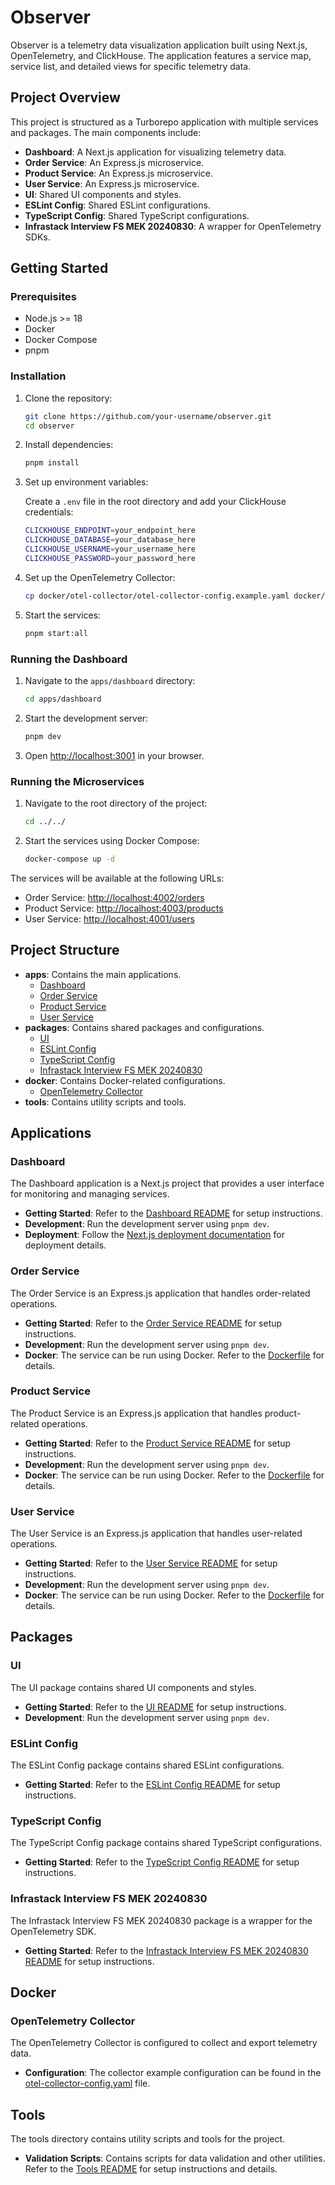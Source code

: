 # Observer

Observer is a telemetry data visualization application built using Next.js, OpenTelemetry, and ClickHouse. The application features a service map, service list, and detailed views for specific telemetry data.

## Project Overview

This project is structured as a Turborepo application with multiple services and packages. The main components include:

- **Dashboard**: A Next.js application for visualizing telemetry data.
- **Order Service**: An Express.js microservice.
- **Product Service**: An Express.js microservice.
- **User Service**: An Express.js microservice.
- **UI**: Shared UI components and styles.
- **ESLint Config**: Shared ESLint configurations.
- **TypeScript Config**: Shared TypeScript configurations.
- **Infrastack Interview FS MEK 20240830**: A wrapper for OpenTelemetry SDKs.

## Getting Started

### Prerequisites

- Node.js >= 18
- Docker
- Docker Compose
- pnpm

### Installation

1. Clone the repository:

   ```bash
   git clone https://github.com/your-username/observer.git
   cd observer
   ```

2. Install dependencies:

   ```bash
   pnpm install
   ```

3. Set up environment variables:

   Create a `.env` file in the root directory and add your ClickHouse credentials:

   ```bash
   CLICKHOUSE_ENDPOINT=your_endpoint_here
   CLICKHOUSE_DATABASE=your_database_here
   CLICKHOUSE_USERNAME=your_username_here
   CLICKHOUSE_PASSWORD=your_password_here
   ```

4. Set up the OpenTelemetry Collector:

   ```bash
   cp docker/otel-collector/otel-collector-config.example.yaml docker/otel-collector/otel-collector-config.yaml
   ```

5. Start the services:

   ```bash
   pnpm start:all
   ```

### Running the Dashboard

1. Navigate to the `apps/dashboard` directory:

   ```bash
   cd apps/dashboard
   ```

2. Start the development server:

   ```bash
   pnpm dev
   ```

3. Open [http://localhost:3001](http://localhost:3001) in your browser.

### Running the Microservices

1. Navigate to the root directory of the project:

   ```bash
   cd ../../
   ```

2. Start the services using Docker Compose:

   ```bash
   docker-compose up -d
   ```

The services will be available at the following URLs:

- Order Service: [http://localhost:4002/orders](http://localhost:4002/orders)
- Product Service: [http://localhost:4003/products](http://localhost:4003/products)
- User Service: [http://localhost:4001/users](http://localhost:4001/users)

## Project Structure

- **apps**: Contains the main applications.
  - [Dashboard](#dashboard)
  - [Order Service](#order-service)
  - [Product Service](#product-service)
  - [User Service](#user-service)
- **packages**: Contains shared packages and configurations.
  - [UI](#ui)
  - [ESLint Config](#eslint-config)
  - [TypeScript Config](#typescript-config)
  - [Infrastack Interview FS MEK 20240830](#infrastack-interview-fs-mek-20240830)
- **docker**: Contains Docker-related configurations.
  - [OpenTelemetry Collector](#opentelemetry-collector)
- **tools**: Contains utility scripts and tools.

## Applications

### Dashboard

The Dashboard application is a Next.js project that provides a user interface for monitoring and managing services.

- **Getting Started**: Refer to the [Dashboard README](apps/dashboard/README.md) for setup instructions.
- **Development**: Run the development server using `pnpm dev`.
- **Deployment**: Follow the [Next.js deployment documentation](https://nextjs.org/docs/deployment) for deployment details.

### Order Service

The Order Service is an Express.js application that handles order-related operations.

- **Getting Started**: Refer to the [Order Service README](apps/order-service/README.md) for setup instructions.
- **Development**: Run the development server using `pnpm dev`.
- **Docker**: The service can be run using Docker. Refer to the [Dockerfile](apps/order-service/Dockerfile) for details.

### Product Service

The Product Service is an Express.js application that handles product-related operations.

- **Getting Started**: Refer to the [Product Service README](apps/product-service/README.md) for setup instructions.
- **Development**: Run the development server using `pnpm dev`.
- **Docker**: The service can be run using Docker. Refer to the [Dockerfile](apps/product-service/Dockerfile) for details.

### User Service

The User Service is an Express.js application that handles user-related operations.

- **Getting Started**: Refer to the [User Service README](apps/user-service/README.md) for setup instructions.
- **Development**: Run the development server using `pnpm dev`.
- **Docker**: The service can be run using Docker. Refer to the [Dockerfile](apps/user-service/Dockerfile) for details.

## Packages

### UI

The UI package contains shared UI components and styles.

- **Getting Started**: Refer to the [UI README](packages/ui/README.md) for setup instructions.
- **Development**: Run the development server using `pnpm dev`.

### ESLint Config

The ESLint Config package contains shared ESLint configurations.

- **Getting Started**: Refer to the [ESLint Config README](packages/eslint-config/README.md) for setup instructions.

### TypeScript Config

The TypeScript Config package contains shared TypeScript configurations.

- **Getting Started**: Refer to the [TypeScript Config README](packages/typescript-config/README.md) for setup instructions.

### Infrastack Interview FS MEK 20240830

The Infrastack Interview FS MEK 20240830 package is a wrapper for the OpenTelemetry SDK.

- **Getting Started**: Refer to the [Infrastack Interview FS MEK 20240830 README](packages/infrastack-interview-fs-mek-20240830/README.md) for setup instructions.

## Docker

### OpenTelemetry Collector

The OpenTelemetry Collector is configured to collect and export telemetry data.

- **Configuration**: The collector example configuration can be found in the [otel-collector-config.yaml](docker/otel-collector/otel-collector-config.example.yaml) file.

## Tools

The tools directory contains utility scripts and tools for the project.

- **Validation Scripts**: Contains scripts for data validation and other utilities. Refer to the [Tools README](packages/tools/scripts/README.md) for setup instructions and details.
